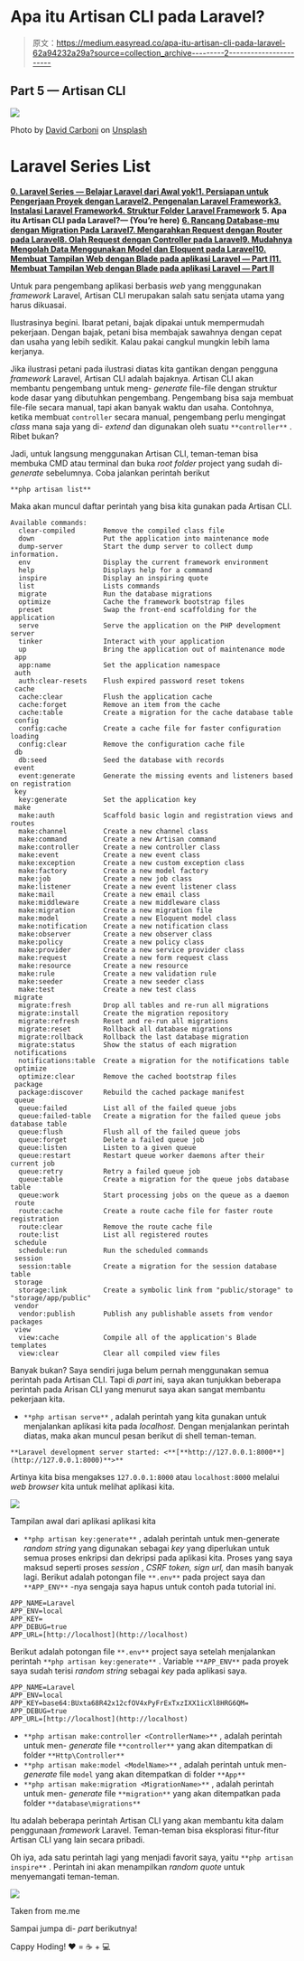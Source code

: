 # Apa itu Artisan CLI pada Laravel?

> 原文：<https://medium.easyread.co/apa-itu-artisan-cli-pada-laravel-62a94232a29a?source=collection_archive---------2----------------------->

## Part 5 — Artisan CLI

![](img/e61c359bc40151a39b09d02fc9d9caba.png)

Photo by [David Carboni](https://unsplash.com/@davidcarboni?utm_source=medium&utm_medium=referral) on [Unsplash](https://unsplash.com?utm_source=medium&utm_medium=referral)

# Laravel Series List

[**0\. Laravel Series — Belajar Laravel dari Awal yok!**](https://medium.com/easyread/laravel-series-belajar-laravel-dari-awal-yok-c21dc47863da)[**1\. Persiapan untuk Pengerjaan Proyek dengan Laravel**](https://medium.com/easyread/persiapan-untuk-pengerjaan-proyek-dengan-laravel-2f9a99146313)[**2\. Pengenalan Laravel Framework**](https://medium.com/easyread/pengenalan-laravel-framework-1c829b8164af)[**3\. Instalasi Laravel Framework**](https://medium.com/easyread/instalasi-laravel-framework-41eeec1551ef)[**4\. Struktur Folder Laravel Framework**](https://medium.com/easyread/struktur-folder-laravel-framework-299f0225cd55) **5\. Apa itu Artisan CLI pada Laravel?— (You’re here)** [**6\. Rancang Database-mu dengan Migration Pada Laravel**](https://medium.com/easyread/rancang-database-mu-dengan-migration-pada-laravel-28d419d0089e)[**7\. Mengarahkan Request dengan Router pada Laravel**](https://medium.com/easyread/mengarahkan-request-dengan-router-pada-laravel-a0df91142f51)[**8\. Olah Request dengan Controller pada Laravel**](https://medium.com/easyread/olah-request-dengan-controller-pada-laravel-a77b52235a4b)[**9\. Mudahnya Mengolah Data Menggunakan Model dan Eloquent pada Laravel**](https://medium.com/easyread/mudahnya-mengolah-data-menggunakan-model-dan-eloquent-pada-laravel-80af915c80b5)[**10\. Membuat Tampilan Web dengan Blade pada aplikasi Laravel — Part I**](https://medium.com/easyread/membuat-tampilan-web-dengan-blade-pada-aplikasi-laravel-part-i-c9f5ceee65e6)[**11\. Membuat Tampilan Web dengan Blade pada aplikasi Laravel — Part II**](https://medium.com/easyread/membuat-tampilan-web-dengan-blade-pada-aplikasi-laravel-part-ii-9e233233972a)

Untuk para pengembang aplikasi berbasis *web* yang menggunakan *framework* Laravel, Artisan CLI merupakan salah satu senjata utama yang harus dikuasai.

Ilustrasinya begini. Ibarat petani, bajak dipakai untuk mempermudah pekerjaan. Dengan bajak, petani bisa membajak sawahnya dengan cepat dan usaha yang lebih sedikit. Kalau pakai cangkul mungkin lebih lama kerjanya.

Jika ilustrasi petani pada ilustrasi diatas kita gantikan dengan pengguna *framework* Laravel, Artisan CLI adalah bajaknya. Artisan CLI akan membantu pengembang untuk meng- *generate* file-file dengan struktur kode dasar yang dibutuhkan pengembang. Pengembang bisa saja membuat file-file secara manual, tapi akan banyak waktu dan usaha. Contohnya, ketika membuat `controller` secara manual, pengembang perlu mengingat *class* mana saja yang di- *extend* dan digunakan oleh suatu `**controller**` . Ribet bukan?

Jadi, untuk langsung menggunakan Artisan CLI, teman-teman bisa membuka CMD atau terminal dan buka *root folder* project yang sudah di- *generate* sebelumnya. Coba jalankan perintah berikut

```
**php artisan list**
```

Maka akan muncul daftar perintah yang bisa kita gunakan pada Artisan CLI.

```
Available commands:
  clear-compiled       Remove the compiled class file
  down                 Put the application into maintenance mode
  dump-server          Start the dump server to collect dump information.
  env                  Display the current framework environment
  help                 Displays help for a command
  inspire              Display an inspiring quote
  list                 Lists commands
  migrate              Run the database migrations
  optimize             Cache the framework bootstrap files
  preset               Swap the front-end scaffolding for the application
  serve                Serve the application on the PHP development server
  tinker               Interact with your application
  up                   Bring the application out of maintenance mode
 app
  app:name             Set the application namespace
 auth
  auth:clear-resets    Flush expired password reset tokens
 cache
  cache:clear          Flush the application cache
  cache:forget         Remove an item from the cache
  cache:table          Create a migration for the cache database table
 config
  config:cache         Create a cache file for faster configuration loading
  config:clear         Remove the configuration cache file
 db
  db:seed              Seed the database with records
 event
  event:generate       Generate the missing events and listeners based on registration
 key
  key:generate         Set the application key
 make
  make:auth            Scaffold basic login and registration views and routes
  make:channel         Create a new channel class
  make:command         Create a new Artisan command
  make:controller      Create a new controller class
  make:event           Create a new event class
  make:exception       Create a new custom exception class
  make:factory         Create a new model factory
  make:job             Create a new job class
  make:listener        Create a new event listener class
  make:mail            Create a new email class
  make:middleware      Create a new middleware class
  make:migration       Create a new migration file
  make:model           Create a new Eloquent model class
  make:notification    Create a new notification class
  make:observer        Create a new observer class
  make:policy          Create a new policy class
  make:provider        Create a new service provider class
  make:request         Create a new form request class
  make:resource        Create a new resource
  make:rule            Create a new validation rule
  make:seeder          Create a new seeder class
  make:test            Create a new test class
 migrate
  migrate:fresh        Drop all tables and re-run all migrations
  migrate:install      Create the migration repository
  migrate:refresh      Reset and re-run all migrations
  migrate:reset        Rollback all database migrations
  migrate:rollback     Rollback the last database migration
  migrate:status       Show the status of each migration
 notifications
  notifications:table  Create a migration for the notifications table
 optimize
  optimize:clear       Remove the cached bootstrap files
 package
  package:discover     Rebuild the cached package manifest
 queue
  queue:failed         List all of the failed queue jobs
  queue:failed-table   Create a migration for the failed queue jobs database table
  queue:flush          Flush all of the failed queue jobs
  queue:forget         Delete a failed queue job
  queue:listen         Listen to a given queue
  queue:restart        Restart queue worker daemons after their current job
  queue:retry          Retry a failed queue job
  queue:table          Create a migration for the queue jobs database table
  queue:work           Start processing jobs on the queue as a daemon
 route
  route:cache          Create a route cache file for faster route registration
  route:clear          Remove the route cache file
  route:list           List all registered routes
 schedule
  schedule:run         Run the scheduled commands
 session
  session:table        Create a migration for the session database table
 storage
  storage:link         Create a symbolic link from "public/storage" to "storage/app/public"
 vendor
  vendor:publish       Publish any publishable assets from vendor packages
 view
  view:cache           Compile all of the application's Blade templates
  view:clear           Clear all compiled view files
```

Banyak bukan? Saya sendiri juga belum pernah menggunakan semua perintah pada Artisan CLI. Tapi di *part* ini, saya akan tunjukkan beberapa perintah pada Arisan CLI yang menurut saya akan sangat membantu pekerjaan kita.

*   `**php artisan serve**` , adalah perintah yang kita gunakan untuk menjalankan aplikasi kita pada *localhost.* Dengan menjalankan perintah diatas, maka akan muncul pesan berikut di shell teman-teman.

```
**Laravel development server started: <**[**http://127.0.0.1:8000**](http://127.0.0.1:8000)**>**
```

Artinya kita bisa mengakses `127.0.0.1:8000` atau `localhost:8000` melalui *web browser* kita untuk melihat aplikasi kita.

![](img/57802447daf70400945633b5955bc129.png)

Tampilan awal dari aplikasi aplikasi kita

*   `**php artisan key:generate**` , adalah perintah untuk men-generate *random string* yang digunakan sebagai *key* yang diperlukan untuk semua proses enkripsi dan dekripsi pada aplikasi kita. Proses yang saya maksud seperti proses *session* , *CSRF token, sign url,* dan masih banyak lagi. Berikut adalah potongan file `**.env**` pada project saya dan `**APP_ENV**` -nya sengaja saya hapus untuk contoh pada tutorial ini.

```
APP_NAME=Laravel
APP_ENV=local
APP_KEY=
APP_DEBUG=true
APP_URL=[http://localhost](http://localhost)
```

Berikut adalah potongan file `**.env**` project saya setelah menjalankan perintah `**php artisan key:generate**` . Variable `**APP_ENV**` pada proyek saya sudah terisi *random string* sebagai *key* pada aplikasi saya.

```
APP_NAME=Laravel
APP_ENV=local
APP_KEY=base64:BUxta68R42x12cfOV4xPyFrExTxzIXX1icXl8HRG6QM=
APP_DEBUG=true
APP_URL=[http://localhost](http://localhost)
```

*   `**php artisan make:controller <ControllerName>**` , adalah perintah untuk men- *generate* file `**controller**` yang akan ditempatkan di folder `**Http\Controller**`
*   `**php artisan make:model <ModelName>**` , adalah perintah untuk men- *generate* file `model` yang akan ditempatkan di folder `**App**`
*   `**php artisan make:migration <MigrationName>**` , adalah perintah untuk men- *generate* file `**migration**` yang akan ditempatkan pada folder `**database\migrations**`

Itu adalah beberapa perintah Artisan CLI yang akan membantu kita dalam penggunaan *framework* Laravel. Teman-teman bisa eksplorasi fitur-fitur Artisan CLI yang lain secara pribadi.

Oh iya, ada satu perintah lagi yang menjadi favorit saya, yaitu `**php artisan inspire**` . Perintah ini akan menampilkan *random quote* untuk menyemangati teman-teman.

![](img/c258887b5d2f41a858bdb602bbaa2a9a.png)

Taken from me.me

Sampai jumpa di- *part* berikutnya!

Cappy Hoding! ❤️ = ☕️ + 💻